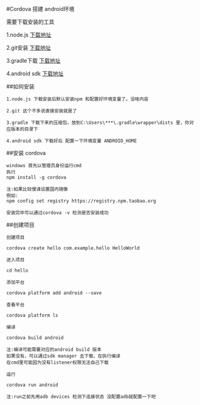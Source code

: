 #Cordova 搭建 android环境

需要下载安装的工具

1.node.js  [下载地址](https://nodejs.org/en/download/)

2.git安装 [下载地址](https://git-scm.com/downloads)

3.gradle下载 [下载地址](http://services.gradle.org/distributions/)

4.android sdk [下载地址](http://tools.android-studio.org/index.php/sdk)

##如何安装

	1.node.js 下载安装后默认安装npm 和配置好环境变量了。没啥内容
	
	2.git 这个不多说直接安装就是了
	
	3.gradle 下载下来的压缩包，放到C:\Users\***\.gradle\wrapper\dists 里，你对应版本的目录下

	4.android sdk 下载好后 配置一下环境变量 ANDROID_HOME



##安装 cordova

	windows 首先以管理员身份运行cmd
	执行
	npm install -g cordova

	注:如果比较慢请设置国内镜像
	例如:
	npm config set registry https://registry.npm.taobao.org

	安装完毕可以通过cordova -v 检测是否安装成功

##创建项目

	创建项目

	cordova create hello com.example.hello HelloWorld

	进入项目
	
	cd hello

	添加平台
	
	cordova platform add android --save
	
	查看平台

	cordova platform ls

	编译
	
	cordova build android

	注:编译可能需要对应的android build 版本
	如果没有，可以通过sdk manager 去下载，在执行编译
	在cmd里可能因为没有listener权限无法自己下载

	运行

	cordova run android

	注:run之前先用adb devices 检测下连接状态 没配置adb就配置一下吧
	
	

	

